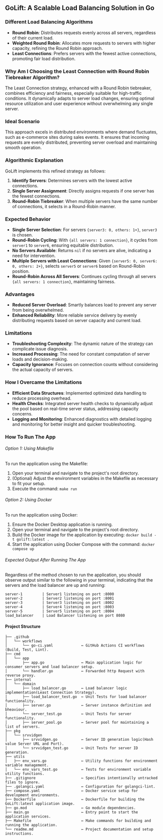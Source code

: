 ## GoLift: A Scalable Load Balancing Solution in Go

### Different Load Balancing Algorithms

- **Round Robin**: Distributes requests evenly across all servers, regardless of their current load.
- **Weighted Round Robin**: Allocates more requests to servers with higher capacity, refining the Round Robin approach.
- **Least Connections**: Prefers servers with the fewest active connections, promoting fair load distribution.

### Why Am I Choosing the Least Connection with Round Robin Tiebreaker Algorithm?

The Least Connection strategy, enhanced with a Round Robin tiebreaker, combines efficiency and fairness, especially suitable for high-traffic conditions. It dynamically adapts to server load changes, ensuring optimal resource utilization and user experience without overwhelming any single server.

### Ideal Scenario

This approach excels in distributed environments where demand fluctuates, such as e-commerce sites during sales events. It ensures that incoming requests are evenly distributed, preventing server overload and maintaining smooth operation.

### Algorithmic Explanation

GoLift implements this refined strategy as follows:

1. **Identify Servers**: Determines servers with the lowest active connections.
2. **Single Server Assignment**: Directly assigns requests if one server has the fewest connections.
3. **Round-Robin Tiebreaker**: When multiple servers have the same number of connections, it selects in a Round-Robin manner.

### Expected Behavior

- **Single Server Selection**: For servers `{server3: 0, others: 1+}`, `server3` is chosen.
- **Round-Robin Cycling**: With `{all servers: 1 connection}`, it cycles from `server1` to `server6`, ensuring equitable distribution.
- **No Servers Available**: Returns `nil` if no servers are alive, indicating a need for intervention.
- **Multiple Servers with Least Connections**: Given `{server5: 0, server6: 0, others: 2+}`, selects `server5` or `server6` based on Round-Robin position.
- **Round-Robin Across All Servers**: Continues cycling through all servers `{all servers: 1 connection}`, maintaining fairness.

### Advantages

- **Reduced Server Overload**: Smartly balances load to prevent any server from being overwhelmed.
- **Enhanced Reliability**: More reliable service delivery by evenly distributing requests based on server capacity and current load.

### Limitations

- **Troubleshooting Complexity**: The dynamic nature of the strategy can complicate issue diagnosis.
- **Increased Processing**: The need for constant computation of server loads and decision-making.
- **Capacity Ignorance**: Focuses on connection counts without considering the actual capacity of servers.

### How I Overcame the Limitations

- **Efficient Data Structures**: Implemented optimized data handling to reduce processing overhead.
- **Health Checks**: Integrated server health checks to dynamically adjust the pool based on real-time server status, addressing capacity concerns.
- **Logging and Monitoring**: Enhanced diagnostics with detailed logging and monitoring for better insight and quicker troubleshooting.


### How To Run The App

###### Option 1: Using Makefile

To run the application using the Makefile:

1. Open your terminal and navigate to the project's root directory.
2. (Optional) Adjust the environment variables in the Makefile as necessary to fit your setup.
3. Execute the command: `make run`


###### Option 2: Using Docker

To run the application using Docker:

1. Ensure the Docker Desktop application is running.
2. Open your terminal and navigate to the project's root directory.
3. Build the Docker image for the application by executing: `docker build -t golift:latest .`
4. Start the application using Docker Compose with the command: `docker compose up`


###### Expected Output After Running The App

Regardless of the method chosen to run the application, you should observe output similar to the following in your terminal, indicating that the servers and the load balancer are up and running:


```
server-1         | Server1 listening on port :8000
server-2         | Server2 listening on port :8001
server-3         | Server3 listening on port :8002
server-4         | Server4 listening on port :8003
server-5         | Server5 listening on port :8004
load_balancer    | Load Balancer listening on port 8080

```

#### Project Structure

```plaintext
├── .github
│   └── workflows
│       └── go-ci.yaml             ← GitHub Actions CI workflows (Build, Test, Lint).
├── cmd
│   └── app
│       ├── app.go                 ← Main application logic for consumer servers and load balancer setup.
│       └── handler.go             ← Forwarded http Request with reverse proxy.
├── internal
│   └── domain
│       ├── load_balancer.go       ← Load balancer logic implementation(Least Connection Strategy).
│       ├── load_balancer_test.go  ← Unit Tests for load balancer functionality.
│       ├── server.go              ← Server instance definition and bheaviour.
│       └── server_test.go         ← Unit Tests for server functionality.
│       ├── server_pool.go         ← Server pool for maintaining a list of servers.
├── pkg
│   └── srvvidgen
│       ├── srvvidgen.go           ← Server ID generation logic(Hash value Server URL and Port).
│       └── srvvidgen_test.go      ← Unit Tests for server ID generation.
├── utils
│   ├── env_vars.go                ← Utility functions for environment variable management.
│   └── env_vars_test.go           ← Tests for environment variable utility functions.
├── .gitignore                     ← Specifies intentionally untracked files to ignore.
├── .golangci.yaml                 ← Configuration for golangci-lint.
├── compose.yaml                   ← Docker service setup for development environments.
├── Dockerfile                     ← Dockerfile for building the GoLift:latest application image.
├── go.mod                         ← Go module dependencies.
├── main.go                        ← Entry point to start the application services.
├── Makefile                       ← Make commands for building and running the application.
└── readme.md                      ← Project documentation and setup instructions.



```
